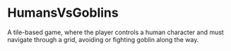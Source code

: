 # HumansVsGoblins
A tile-based game, where the player controls a human character and must navigate through a grid, avoiding or fighting
goblin along the way.
